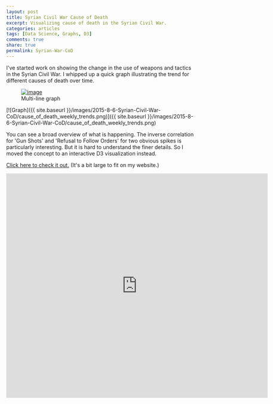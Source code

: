```yaml
---
layout: post
title: Syrian Civil War Cause of Death
excerpt: Visualizing cause of death in the Syrian Civil War.
categories: articles
tags: [Data Science, Graphs, D3]
comments: true
share: true
permalink: Syrian-War-CoD
---
```


I've started work on showing the change in the use of weapons and tactics in the Syrian Civil War. I whipped up a quick graph illustrating the trend for different causes of death over time.

<figure>
	<a href="{{ site.baseurl }}/images/2015-8-6-Syrian-Civil-War-CoD/cause_of_death_weekly_trends.png"><img src="{{ site.baseurl }}/images/2015-8-6-Syrian-Civil-War-CoD/cause_of_death_weekly_trends.png" alt="image"></a>
	<figcaption>Multi-line graph</figcaption>
</figure>

[![Graph]({{ site.baseurl }}/images/2015-8-6-Syrian-Civil-War-CoD/cause_of_death_weekly_trends.png)]({{ site.baseurl }}/images/2015-8-6-Syrian-Civil-War-CoD/cause_of_death_weekly_trends.png)

You can see a broad overview of what is happening. The inverse correlation for 'Gun Shots' and 'Refusal to Follow Orders' for two obvious spikes is particularly interesting. But it is hard to understand the finer details. So I moved the concept to an interactive D3 visualization instead.

[Click here to check it out.](http://bl.ocks.org/potatochip/raw/f7fdafc7a0e6635a7a7d/) (It's a bit large to fit on my website.)


<iframe src="http://bl.ocks.org/potatochip/raw/f7fdafc7a0e6635a7a7d/" marginwidth="0" marginheight="0" scrolling="no" width="700" height="600" frameborder="0">Browswer not supported</iframe>
